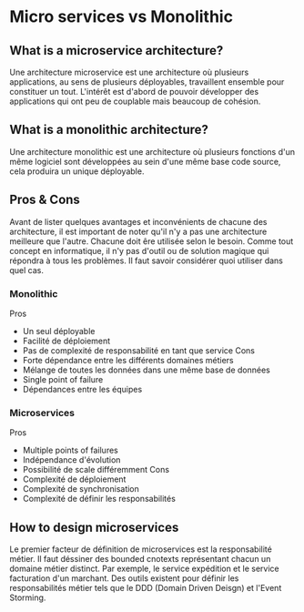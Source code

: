# Micro services vs Monolithic

## What is a microservice architecture?
Une architecture microservice est une architecture où plusieurs applications, au sens de plusieurs déployables, travaillent ensemble pour constituer un tout. L'intérêt est d'abord de pouvoir développer des applications qui ont peu de couplable mais beaucoup de cohésion.

## What is a monolithic architecture?
Une architecture monolithic est une architecture où plusieurs fonctions d'un même logiciel sont développées au sein d'une même base code source, cela produira un unique déployable.

## Pros & Cons
Avant de lister quelques avantages et inconvénients de chacune des architecture, il est important de noter qu'il n'y a pas une architecture meilleure que l'autre. Chacune doit êre utilisée selon le besoin. Comme tout concept en informatique, il n'y pas d'outil ou de solution magique qui répondra à tous les problèmes. Il faut savoir considérer quoi utiliser dans quel cas.

### Monolithic
Pros
* Un seul déployable
* Facilité de déploiement
* Pas de complexité de responsabilité en tant que service
Cons
* Forte dépendance entre les différents domaines métiers
* Mélange de toutes les données dans une même base de données
* Single point of failure
* Dépendances entre les équipes

### Microservices
Pros
* Multiple points of failures
* Indépendance d'évolution
* Possibilité de scale différemment
Cons
* Complexité de déploiement
* Complexité de synchronisation
* Complexité de définir les responsabilités

## How to design microservices
Le premier facteur de définition de microservices est la responsabilité métier. Il faut déssiner des bounded cnotexts représentant chacun un domaine métier distinct. Par exemple, le service expédition et le service facturation d'un marchant. Des outils existent pour définir les responsabilités métier tels que le DDD (Domain Driven Deisgn) et l'Event Storming.